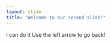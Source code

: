 ```yaml
---
layout: slide
title: "Welcome to our second slide!"
---
```

i can do it
Use the left arrow to go back!
